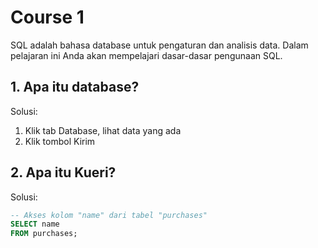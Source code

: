 # Course 1 
SQL adalah bahasa database untuk pengaturan dan analisis data. Dalam pelajaran ini Anda akan mempelajari dasar-dasar pengunaan SQL.

## 1. Apa itu database?
Solusi: 
1. Klik tab Database, lihat data yang ada 
2. Klik tombol Kirim 

## 2. Apa itu Kueri? 
Solusi: 
``` sql
-- Akses kolom "name" dari tabel "purchases" 
SELECT name 
FROM purchases;
```
### 